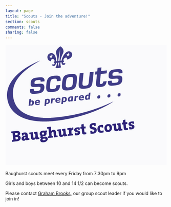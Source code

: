 ```yaml
---
layout: page
title: "Scouts - Join the adventure!"
section: scouts
comments: false
sharing: false
---
```


<section class="row-fluid"><section class="span6">

![Join beavers!](/images/scouts/baughurst-logo.jpg)

</section><article class="span6">

Baughurst scouts meet every Friday from 7:30pm to 9pm

Girls and boys between 10 and 14 1/2 can become scouts.  

Please contact [Graham Brooks](mailto:graham.brooks7@btinternet.com), our group scout leader if you would like to join in!
</article></section>
